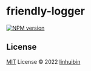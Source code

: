 # friendly-logger

[![NPM version](https://img.shields.io/npm/v/pkg-name?color=a1b858&label=)](https://www.npmjs.com/package/friendly-logger)

## License

[MIT](./LICENSE) License © 2022 [linhuibin](https://github.com/linhuibin98)
